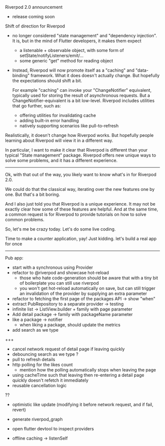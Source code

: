 Riverpod 2.0 announcement
  - release coming soon

Shift of direction for Riverpod
  - no longer considered "state management" and "dependency injection".
    It is, but in the mind of Flutter developers, it makes them expect
      - a listenable + observable object, with some form of setState/notifyListeners/emit/...
      - some generic "get" method for reading object

 - Instead, Riverpod will now promote itself as a "caching" and "data-binding" framework.
   What it does doesn't actually change. But hopefully the expectations should shift a bit.

   For example "caching" can invoke your "ChangeNotifier" equivalent, typically used
   for storing the result of asynchronous requests.
   But a ChangeNotifier-equivalent is a bit low-level. Riverpod includes utilities that
   go further, such as:
   - offering utilities for invalidating cache
   - adding built-in error handling
   - natively supporting scenarios like pull-to-refresh

Realistically, it doesn't change how Riverpod works. But hopefully people learning about
Riverpod will view it in a different way.


In particular, I want to make it clear that Riverpod is different than your
typical "State management" package.
Riverpod offers new unique ways to solve some problems, and it has a different experience.


-----


Ok, with that out of the way, you likely want to know what's in for Riverpod 2.0.

We could do that the classical way, iterating over the new features one by one.
But that's a bit boring. 

And I also just told you that Riverpod is a unique experience. It may not be exactly
clear how some of these features are helpful.
And at the same time, a common request is for Riverpod to provide tutorials
on how to solve common problems.
 

So, let's me be crazy today. Let's do some live coding.

Time to make a counter application, yay!
Just kidding. let's build a real app for once
_____

Pub app:
- start with a synchronous using Provider<int>
- refactor to @riverpod and showcase hot-reload 
  - those who hate code-generation should be aware that with a tiny bit of boilerplate you can still use riverpod
  - you won't get hot-reload automatically on save, but can still trigger an invalidation of the provider by supplying an extra parameter
- refactor to fetching the first page of the packages API -> show "when" 
- extract PubRepository to a separate provider -> testing
- infinite list -> ListView.builder + family with page parameter
- Add detail package -> family with packageName parameter
- like a package -> notifier
  - when liking a package, should update the metrics
- add search as we type

+++

- cancel network request of detail page if leaving quickly
- debouncing search as we type ?
- pull to refresh details
- http polling for the likes count
  - mention how the polling automatically stops when leaving the page
- using cacheTime such that leaving then re-entering a detail page quickly doesn't refetch it immediately
- reusable cancellation logic

??
- optimistic like update (modifying it before network request, and if fail, revert)


- generate riverpod_graph
- open flutter devtool to inspect providers


- offline caching -> listenSelf

